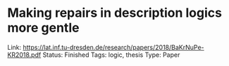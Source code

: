 # Making repairs in description logics more gentle

Link: https://lat.inf.tu-dresden.de/research/papers/2018/BaKrNuPe-KR2018.pdf
Status: Finished
Tags: logic, thesis
Type: Paper
